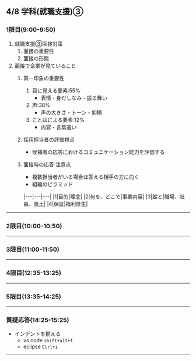 ## 4/8 学科(就職支援)③

### 1限目(9:00-9:50)
1. 就職支援③面接対策
	1. 面接の重要性
	2. 面接の形態
1. 面接で企業が見ていること
	1. 第一印象の重要性
		1. 目に見える要素:55%
			- 表情・身だしなみ・振る舞い
		1. 声:38%
			- 声の大きさ・トーン・抑揚
		1. ことばによる要素:12%
			- 内容・言葉遣い
	1. 採用担当者の評価視点
		- 候補者の応答におけるコミュニケーション能力を評価する
	1. 面接時の応答 注意点
		- 複数担当者がいる場合は答える相手の方に向く
		- 組織のピラミッド

		|---|---|---|
		|1|目的|理念|
		|2|何を、どこで|事業内容|
		|3|誰と|職場、社員、風土|
		|4|保証|福利厚生|


---
### 2限目(10:00-10:50)
---
### 3限目(11:00-11:50)
---
### 4限目(12:35-13:25)
---
### 5限目(13:35-14:25)
---
### 質疑応答(14:25-15:25)
- インデントを揃える
	- vs code `shift+alt+f`
	- eclipse `Ctrl+i`
----
